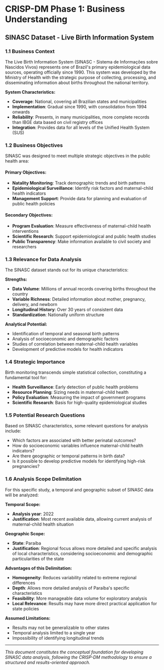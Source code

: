 # CRISP-DM Phase 1: Business Understanding
## SINASC Dataset - Live Birth Information System

### 1.1 Business Context

The Live Birth Information System (SINASC - Sistema de Informações sobre Nascidos Vivos) represents one of Brazil's primary epidemiological data sources, operating officially since 1990. This system was developed by the Ministry of Health with the strategic purpose of collecting, processing, and disseminating information about births throughout the national territory.

**System Characteristics:**
- **Coverage**: National, covering all Brazilian states and municipalities
- **Implementation**: Gradual since 1990, with consolidation from 1994 onwards
- **Reliability**: Presents, in many municipalities, more complete records than IBGE data based on civil registry offices
- **Integration**: Provides data for all levels of the Unified Health System (SUS)

### 1.2 Business Objectives

SINASC was designed to meet multiple strategic objectives in the public health area:

#### Primary Objectives:
- **Natality Monitoring**: Track demographic trends and birth patterns
- **Epidemiological Surveillance**: Identify risk factors and maternal-child health indicators
- **Management Support**: Provide data for planning and evaluation of public health policies

#### Secondary Objectives:
- **Program Evaluation**: Measure effectiveness of maternal-child health interventions
- **Scientific Research**: Support epidemiological and public health studies
- **Public Transparency**: Make information available to civil society and researchers

### 1.3 Relevance for Data Analysis

The SINASC dataset stands out for its unique characteristics:

**Strengths:**
- **Data Volume**: Millions of annual records covering births throughout the country
- **Variable Richness**: Detailed information about mother, pregnancy, delivery, and newborn
- **Longitudinal History**: Over 30 years of consistent data
- **Standardization**: Nationally uniform structure

**Analytical Potential:**
- Identification of temporal and seasonal birth patterns
- Analysis of socioeconomic and demographic factors
- Studies of correlation between maternal-child health variables
- Development of predictive models for health indicators

### 1.4 Strategic Importance

Birth monitoring transcends simple statistical collection, constituting a fundamental tool for:

- **Health Surveillance**: Early detection of public health problems
- **Resource Planning**: Sizing needs in maternal-child health
- **Policy Evaluation**: Measuring the impact of government programs
- **Scientific Research**: Basis for high-quality epidemiological studies

### 1.5 Potential Research Questions

Based on SINASC characteristics, some relevant questions for analysis include:

- Which factors are associated with better perinatal outcomes?
- How do socioeconomic variables influence maternal-child health indicators?
- Are there geographic or temporal patterns in birth data?
- Is it possible to develop predictive models for identifying high-risk pregnancies?

### 1.6 Analysis Scope Delimitation

For this specific study, a temporal and geographic subset of SINASC data will be analyzed:

**Temporal Scope:**
- **Analysis year**: 2022
- **Justification**: Most recent available data, allowing current analysis of maternal-child health situation

**Geographic Scope:**
- **State**: Paraíba
- **Justification**: Regional focus allows more detailed and specific analysis of local characteristics, considering socioeconomic and demographic particularities of the state

**Advantages of this Delimitation:**
- **Homogeneity**: Reduces variability related to extreme regional differences
- **Depth**: Allows more detailed analysis of Paraíba's specific characteristics
- **Feasibility**: More manageable data volume for exploratory analysis
- **Local Relevance**: Results may have more direct practical application for state policies

**Assumed Limitations:**
- Results may not be generalizable to other states
- Temporal analysis limited to a single year
- Impossibility of identifying longitudinal trends

---

*This document constitutes the conceptual foundation for developing SINASC data analysis, following the CRISP-DM methodology to ensure a structured and results-oriented approach.*
